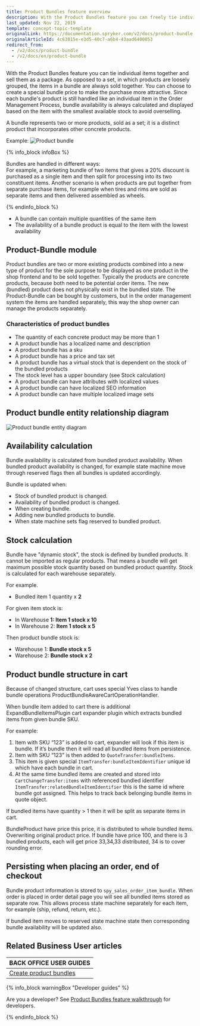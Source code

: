 ```yaml
---
title: Product Bundles feature overview
description: With the Product Bundles feature you can freely tie individual items together and sell them as a package.
last_updated: Nov 22, 2019
template: concept-topic-template
originalLink: https://documentation.spryker.com/v2/docs/product-bundle
originalArticleId: 4c63815e-e3d5-40c7-a6b4-43aad6400053
redirect_from:
  - /v2/docs/product-bundle
  - /v2/docs/en/product-bundle
---
```


With the Product Bundles feature you can tie individual items together and sell them as a package. As opposed to a set, in which products are loosely grouped, the items in a bundle are always sold together. You can choose to create a special bundle price to make the purchase more attractive. Since each bundle's product is still handled like an individual item in the Order Management Process, bundle availability is always calculated and displayed based on the item with the smallest available stock to avoid overselling.

A bundle represents two or more products, sold as a set; it is a distinct product that incorporates other concrete products.

Example:
![Product bundle](https://spryker.s3.eu-central-1.amazonaws.com/docs/Features/Product+Management/Product+Bundles/product_bundles.png)

{% info_block infoBox %}

Bundles are handled in different ways:<br>For example, a marketing bundle of two items that gives a 20% discount is purchased as a single item and then split for processing into its two constituent items. Another scenario is when products are put together from separate purchase items, for example when tires and rims are sold as separate items and then delivered assembled as wheels.

{% endinfo_block %}


* A bundle can contain multiple quantities of the same item
* The availability of a bundle product is equal to the item with the lowest availability

## Product-Bundle module

Product bundles are two or more existing products combined into a new type of product for the sole purpose to be displayed as one product in the shop frontend and to be sold together. Typically the products are concrete products, because both need to be potential order items. The new (bundled) product does not physically exist in the bundled state. The Product-Bundle can be bought by customers, but in the order management system the items are handled separately, this way the shop owner can manage the products separately.

### Characteristics of product bundles

* The quantity of each concrete product may be more than 1
* A product bundle has a localized name and description
* A product bundle has a sku
* A product bundle has a price and tax set
* A product bundle has a virtual stock that is dependent on the stock of the bundled products
* The stock level has a upper boundary (see Stock calculation)
* A product bundle can have attributes with localized values
* A product bundle can have localized SEO information
* A product bundle can have multiple localized image sets

## Product bundle entity relationship diagram

![Product bundle entity diagram](https://spryker.s3.eu-central-1.amazonaws.com/docs/Features/Product+Management/Product+Bundles/product_bundles_entity_diagram.png)

## Availability calculation

Bundle availability is calculated from bundled product availability. When bundled product availability is changed, for example state machine move through reserved flags then all bundles is updated accordingly.

Bundle is updated when:

* Stock of bundled product is changed.
* Availability of bundled product is changed.
* When creating bundle.
* Adding new bundled products to bundle.
* When state machine sets flag reserved to bundled product.


## Stock calculation

Bundle have "dynamic stock", the stock is defined by bundled products. It cannot be imported as regular products. That means a bundle will get maximum possible stock quantity based on bundled product quantity. Stock is calculated for each warehouse separately.

For example.

* Bundled item 1 quantity x **2**

For given item stock is:

* In Warehouse **1: Item 1 stock x 10**
* In Warehouse 2: **Item 1 stock x 5**

Then product bundle stock is:

* Warehouse 1: **Bundle stock x 5**
* Warehouse 2: **Bundle stock x 2**

## Product bundle structure in cart

Because of changed structure, cart uses special Yves class to handle bundle operations ProductBundleAwareCartOperationHandler.

When bundle item added to cart there is additional ExpandBundleItemsPlugin cart expander plugin which extracts bundled items from given bundle SKU.

For example:

1. Item with SKU “123” is added to cart, expander will look if this item is bundle. If it’s bundle then it will read all bundled items from persistence.
2. Item with SKU “123” is then added to `QuoteTransfer:bundleItems`.
3. This item is given special `ItemTransfer:bundleItemIdentifier` unique id which have each bundle in cart.
4. At the same time bundled items are created and stored into `CartChangeTransfer:items` with referenced bundled identifier `ItemTransfer:relatedBundleItemIdentifier` this is the same id where bundle got assigned. This helps to track back belonging bundle items in quote object.

If bundled items have quantity > 1 then it will be split as separate items in cart.

BundleProduct have price this price, it is distributed to whole bundled items. Overwriting original product price. If bundle have price 100, and there is 3 bundled products, each will get price 33,34,33 distributed, 34 is to cover rounding error.

## Persisting when placing an order, end of checkout

Bundle product information is stored to `spy_sales_order_item_bundle`. When order is placed in order detail page you will see all bundled items stored as separate row. This allows process state machine separately for each item, for example (ship, refund, return, etc.).

If bundled item moves to reserved state machine state then corresponding bundle availability will be updated also.

## Related Business User articles

|BACK OFFICE USER GUIDES|
|---|
| [Create product bundles](/docs/scos/user/back-office-user-guides/{{page.version}}/catalog/products/abstract-products/creating-abstract-products-and-product-bundles.html)  |

{% info_block warningBox "Developer guides" %}

Are you a developer? See [Product Bundles feature walkthrough](/docs/scos/dev/feature-walkthroughs/{{page.version}}/product-bundles-feature-walkthrough.html) for developers.

{% endinfo_block %}
